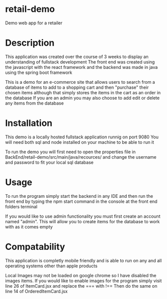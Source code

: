 # retail-demo
 Demo web app for a retailer
 
# Description
This application was created over the course of 3 weeks to display an understanding of fullstack development
The front end was created using the javascript with the react framework and the backend was made in java
using the spring boot framework

This is a demo for an e-commerce site that allows users to search from a database of items to add to a shopping cart
and then "purchase" their chosen items although that simply stores the items in the cart as an order in the database
If you are an admin you may also choose to add edit or delete any items from the database

# Installation
This demo is a locally hosted fullstack application runnig on port 9080
You will need both sql and node installed on your machine to be able to run it

To run the demo you will first need to open the properties file in BackEnd/retail-demo/src/main/java/recources/
and change the username and password to fit your local sql database

# Usage
To run the program simply start the backend in any IDE and then run the front end by typing the npm start command in the console
at the front end folders terminal

If you would like to use admin functionality you must first create an account named "admin". This will allow you to create items for
the database to work with as it comes empty

# Compatability
This application is completly mobile friendly and is able to run on any and all operating systems other than apple products

Local Images may not be loaded on google chrome so I have disabled the images items. If you would like to enable images for the
program simply visit line 26 of ItemCard.jsx and replace the === with !==
Then do the same on line 14 of OrderedItemCard.jsx





